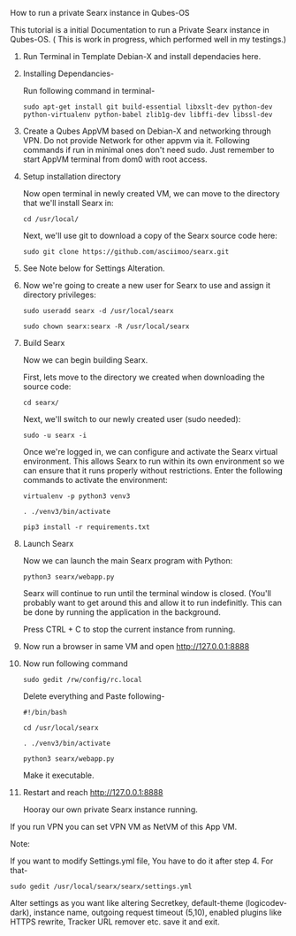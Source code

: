 How to run a private Searx instance in Qubes-OS

This tutorial is a initial Documentation to run a Private Searx instance in Qubes-OS.
( This is work in progress, which performed well in my testings.)

1. Run Terminal in Template Debian-X and install dependacies here.

2. Installing Dependancies-

     Run following command in terminal-
     
       sudo apt-get install git build-essential libxslt-dev python-dev python-virtualenv python-babel zlib1g-dev libffi-dev libssl-dev
     
3. Create a Qubes AppVM based on Debian-X and networking through VPN. Do not provide Network for other appvm via it. Following commands if run in minimal ones don't need sudo. Just remember to start AppVM terminal from dom0 with root access.

4. Setup installation directory

    Now open terminal in newly created VM, we can move to the directory that we'll install Searx in:

       cd /usr/local/

    Next, we'll use git to download a copy of the Searx source code here:

       sudo git clone https://github.com/asciimoo/searx.git

5. See Note below for Settings Alteration.

6. Now we're going to create a new user for Searx to use and assign it directory privileges:

       sudo useradd searx -d /usr/local/searx
    
       sudo chown searx:searx -R /usr/local/searx

7. Build Searx

   Now we can begin building Searx.

   First, lets move to the directory we created when downloading the source code:

       cd searx/

   Next, we'll switch to our newly created user (sudo needed):

       sudo -u searx -i

   Once we're logged in, we can configure and activate the Searx virtual environment. This allows Searx to run within its own   environment so we can ensure that it runs properly without restrictions. Enter the following commands to activate the environment:

       virtualenv -p python3 venv3
   
       . ./venv3/bin/activate

       pip3 install -r requirements.txt

8. Launch Searx

   Now we can launch the main Searx program with Python:

       python3 searx/webapp.py

   Searx will continue to run until the terminal window is closed. (You'll probably want to get around this and allow it to run indefinitly. This can be done by running the application in the background.

   Press CTRL + C to stop the current instance from running.
   
9. Now run a browser in same VM and open  http://127.0.0.1:8888

10. Now run following command

        sudo gedit /rw/config/rc.local
   
    Delete everything and Paste following-
   
        #!/bin/bash
   
        cd /usr/local/searx
   
        . ./venv3/bin/activate
   
        python3 searx/webapp.py
   
    Make it executable.
   
10. Restart and reach http://127.0.0.1:8888
    
    Hooray our own private Searx instance running.
     
If you run VPN you can set VPN VM as NetVM of this App VM.
     

Note:

   If you want to modify Settings.yml file, You have to do it after step 4. For that-
   
    sudo gedit /usr/local/searx/searx/settings.yml
    
   Alter settings as you want like altering Secretkey, default-theme (logicodev-dark), instance name, outgoing request timeout (5,10), enabled plugins like HTTPS rewrite, Tracker URL remover etc. save it and exit. 
   
   
